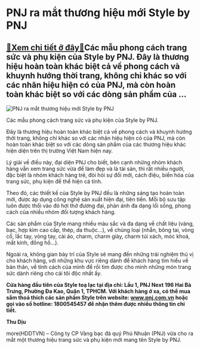 PNJ ra mắt thương hiệu mới Style by PNJ
=======================================

[:gift:Xem chi tiết ở đây:gift:](https://hddtvn.com/pnj-ra-mat-thuong-hieu-moi-style-by-pnj/)Các mẫu phong cách trang sức và phụ kiện của Style by PNJ. Đây là thương hiệu hoàn toàn khác biệt cả về phong cách và khuynh hướng thời trang, không chỉ khác so với các nhãn hiệu hiện có của PNJ, mà còn hoàn toàn khác biệt so với các dòng sản phẩm của …
-------------------------------------------------------------------------------------------------------------------------------------------------------------------------------------------------------------------------------------------------------------





![PNJ ra mắt thương hiệu mới Style by PNJ](https://hddtvn.com/wp-content/uploads/2021/01/3223_4_ngYYi_mYu_YY_diYn_cho_4_phong_cach_Active_Sexy_Edge_Feminine.jpg "PNJ ra mắt thương hiệu mới Style by PNJ")


Các mẫu phong cách trang sức và phụ kiện của Style by PNJ.



Đây là thương hiệu hoàn toàn khác biệt cả về phong cách và khuynh hướng thời trang, không chỉ khác so với các nhãn hiệu hiện có của PNJ, mà còn hoàn toàn khác biệt so với các dòng sản phẩm của các thương hiệu khác hiện diện trên thị trường Việt Nam hiện nay.


Lý giải về điều này, đại diện PNJ cho biết, bên cạnh những nhóm khách hàng vẫn xem trang sức vừa để làm đẹp và là tài sản, thì rất nhiều người, đặc biệt là nhóm khách hàng trẻ, đòi hỏi sự đổi mới, cách điệu, biến hóa của trang sức, phụ kiện để thể hiện cá tính.


Theo đó, các thiết kế của Style by PNJ đều là những sáng tạo hoàn toàn mới, được áp dụng công nghệ sản xuất hiện đại, tiên tiến. Mỗi bộ sưu tập luôn được thổi vào đó hơi thở đương đại, phản ánh đa dạng lối sống, phong cách của nhiều nhóm đối tượng khách hàng.


Các sản phẩm của Style mang nhiều màu sắc và đa dạng về chất liệu (vàng, bạc, hợp kim cao cấp, thép, da thuộc…), về chủng loại (nhẫn, bông tai, vòng cổ, lắc tay, vòng tay, cài áo, charm, charm giày, charm túi xách, móc khoá, mắt kính, đồng hồ…).


Ngoài ra, không gian bày trí của Style sẽ mang đến những trải nghiệm thú vị cho khách hàng, với những khu vực riêng dành để khách hàng tìm hiểu về bản thân, về tính cách của mình để rồi tìm được cho mình những món trang sức dành riêng cho cái tôi độc nhất ấy.





**Cửa hàng đầu tiên của Style toạ lạc tại địa chỉ: Lầu 1, PNJ Next 196 Hai Bà Trưng, Phường Đa Kao, Quận 1, TPHCM. Với khách hàng ở xa, có thể mua sắm thoả thích các sản phẩm Style trên website: www.pnj.com.vn hoặc gọi vào số hotline: 1800545457 để nhận thêm được nhiều thông tin chi tiết.**




**Thu Dịu**



more(HDDTVN) – Công ty CP Vàng bạc đá quý Phú Nhuận (PNJ) vừa cho ra mắt một thương hiệu trang sức và phụ kiện mới mang tên Style by PNJ.

